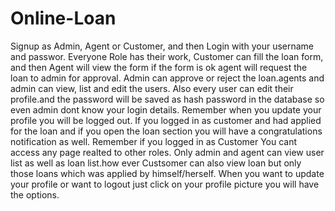 # Online-Loan
Signup as  Admin, Agent or Customer, and then Login with your username and passwor.
Everyone Role has their work, Customer can fill the loan form, 
and then Agent will view the form if the form is ok agent will request the loan to admin for approval.
Admin can approve or reject the loan.agents and admin can view,  list and edit the users. 
Also every user can edit their profile.and the password will be saved as hash password in the database so even admin dont know your login details.
Remember when you update your profile you will be logged out.
If you logged in as customer and had applied for the loan and if you open the loan section you will have a congratulations notification as well.
Remember if you logged in as Customer You cant access any page realted to other roles.
Only admin and agent can view user list as well as loan list.how ever Custsomer can also view loan but only those loans which was applied by himself/herself.
When you want to update your profile or want to logout just click on your profile picture you will have the options.

